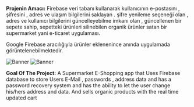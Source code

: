 **Projenin Amacı:**
Firebase veri tabanı kullanarak kullanıcının e-postasını , şifresini , adres ve ulaşım bilgilerini saklayan . şifre yenileme 
seçeneği olan , adres ve kullanıcı bilgilerini güncelleyebilme imkanı olan , güncellenen bir sepete sahip, sepetteki ürünleri silinebilen organik ürünler satan bir supermarket yani e-ticaret uygulaması.


Google Firebase aracılığıyla ürünler eklenenince anında uygulamada görüntelenebilmektedir.




![Banner](https://github.com/Grkmzdmr/SupermarketApplication/blob/master/app/src/main/res/drawable/Design.png)
![Banner](https://github.com/Grkmzdmr/SupermarketApplication/blob/master/app/src/main/res/drawable/Firestore.png)


**Goal Of The Project:**
A Supermarket E-Shopping app that Uses Firebase database to store Users E-Mail , passwords , address data and has a password recovery system and has the ability to let the user change his/hers address and data. And sells organic products with the real time updated cart








